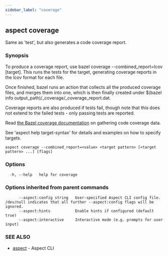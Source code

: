 ```yaml
---
sidebar_label: "coverage"
---
```

## aspect coverage

Same as 'test', but also generates a code coverage report.

### Synopsis

To produce a coverage report, use bazel coverage --combined_report=lcov [target].
This runs the tests for the target, generating coverage reports in the lcov format for each file.

Once finished, bazel runs an action that collects all the produced coverage files,
and merges them into one, which is then finally created under
$(bazel info output_path)/_coverage/_coverage_report.dat.

Coverage reports are also produced if tests fail, though note that this does not extend to the
failed tests - only passing tests are reported.

Read [the Bazel coverage documentation](https://bazel.build/configure/coverage) on gathering code coverage data.

See 'aspect help target-syntax' for details and examples on how to specify targets.


```
aspect coverage --combined_report=<value> <target pattern> [<target pattern> ...] [flags]
```

### Options

```
  -h, --help   help for coverage
```

### Options inherited from parent commands

```
      --aspect:config string   User-specified Aspect CLI config file. /dev/null indicates that all further --aspect:config flags will be ignored.
      --aspect:hints           Enable hints if configured (default true)
      --aspect:interactive     Interactive mode (e.g. prompts for user input)
```

### SEE ALSO

* [aspect](aspect.md)	 - Aspect CLI

